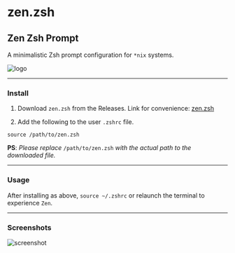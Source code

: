# zen.zsh

## Zen Zsh Prompt

A minimalistic Zsh prompt configuration for `*nix` systems.

![logo][zen_logo]

---

### Install

1. Download `zen.zsh` from the Releases. Link for convenience: [zen.zsh][zen_zsh]

1. Add the following to the user `.zshrc` file.

```
source /path/to/zen.zsh
```

**PS**: _Please replace_ `/path/to/zen.zsh` _with the actual path to the downloaded file._

---

### Usage

After installing as above, `source ~/.zshrc` or relaunch the terminal to experience `Zen`.

---

### Screenshots

![screenshot][zen_img_01]

<!-- Links -->

[zen_zsh]: https://github.com/cybardev/zen.zsh/releases/download/v1.0/zen.zsh
[zen_logo]: https://user-images.githubusercontent.com/50134239/161451438-d0e8a48d-5440-4a82-a6c7-8e47fdce71b2.png
[zen_img_01]: https://user-images.githubusercontent.com/50134239/161451586-5a9d8078-7969-45b8-a59a-17665b6e1ab1.png
